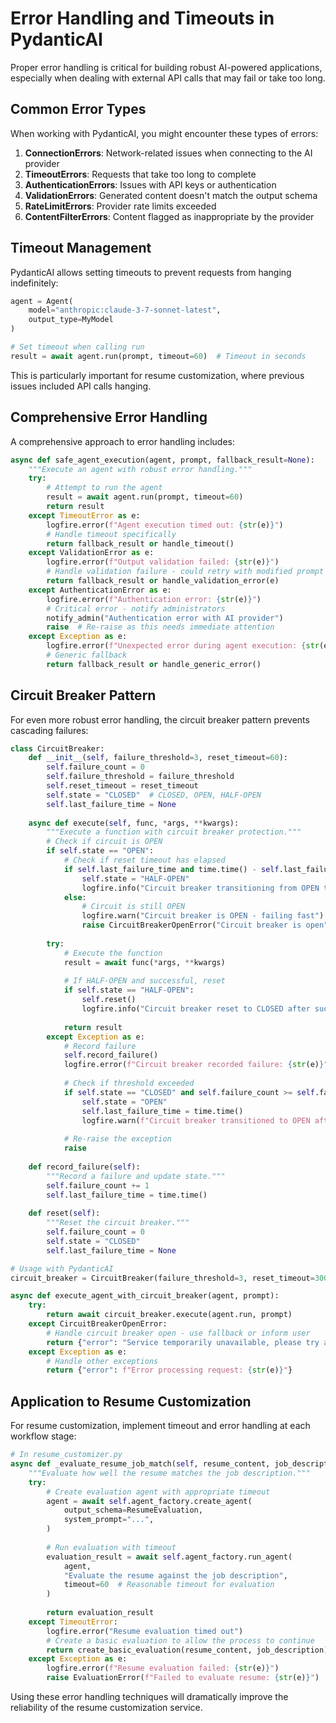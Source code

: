 # Error Handling and Timeouts in PydanticAI

Proper error handling is critical for building robust AI-powered applications, especially when dealing with external API calls that may fail or take too long.

## Common Error Types

When working with PydanticAI, you might encounter these types of errors:

1. **ConnectionErrors**: Network-related issues when connecting to the AI provider
2. **TimeoutErrors**: Requests that take too long to complete
3. **AuthenticationErrors**: Issues with API keys or authentication
4. **ValidationErrors**: Generated content doesn't match the output schema
5. **RateLimitErrors**: Provider rate limits exceeded
6. **ContentFilterErrors**: Content flagged as inappropriate by the provider

## Timeout Management

PydanticAI allows setting timeouts to prevent requests from hanging indefinitely:

```python
agent = Agent(
    model="anthropic:claude-3-7-sonnet-latest",
    output_type=MyModel
)

# Set timeout when calling run
result = await agent.run(prompt, timeout=60)  # Timeout in seconds
```

This is particularly important for resume customization, where previous issues included API calls hanging.

## Comprehensive Error Handling

A comprehensive approach to error handling includes:

```python
async def safe_agent_execution(agent, prompt, fallback_result=None):
    """Execute an agent with robust error handling."""
    try:
        # Attempt to run the agent
        result = await agent.run(prompt, timeout=60)
        return result
    except TimeoutError as e:
        logfire.error(f"Agent execution timed out: {str(e)}")
        # Handle timeout specifically
        return fallback_result or handle_timeout()
    except ValidationError as e:
        logfire.error(f"Output validation failed: {str(e)}")
        # Handle validation failure - could retry with modified prompt
        return fallback_result or handle_validation_error(e)
    except AuthenticationError as e:
        logfire.error(f"Authentication error: {str(e)}")
        # Critical error - notify administrators
        notify_admin("Authentication error with AI provider")
        raise  # Re-raise as this needs immediate attention
    except Exception as e:
        logfire.error(f"Unexpected error during agent execution: {str(e)}")
        # Generic fallback
        return fallback_result or handle_generic_error()
```

## Circuit Breaker Pattern

For even more robust error handling, the circuit breaker pattern prevents cascading failures:

```python
class CircuitBreaker:
    def __init__(self, failure_threshold=3, reset_timeout=60):
        self.failure_count = 0
        self.failure_threshold = failure_threshold
        self.reset_timeout = reset_timeout
        self.state = "CLOSED"  # CLOSED, OPEN, HALF-OPEN
        self.last_failure_time = None
    
    async def execute(self, func, *args, **kwargs):
        """Execute a function with circuit breaker protection."""
        # Check if circuit is OPEN
        if self.state == "OPEN":
            # Check if reset timeout has elapsed
            if self.last_failure_time and time.time() - self.last_failure_time > self.reset_timeout:
                self.state = "HALF-OPEN"
                logfire.info("Circuit breaker transitioning from OPEN to HALF-OPEN")
            else:
                # Circuit is still OPEN
                logfire.warn("Circuit breaker is OPEN - failing fast")
                raise CircuitBreakerOpenError("Circuit breaker is open")
        
        try:
            # Execute the function
            result = await func(*args, **kwargs)
            
            # If HALF-OPEN and successful, reset
            if self.state == "HALF-OPEN":
                self.reset()
                logfire.info("Circuit breaker reset to CLOSED after successful execution")
            
            return result
        except Exception as e:
            # Record failure
            self.record_failure()
            logfire.error(f"Circuit breaker recorded failure: {str(e)}")
            
            # Check if threshold exceeded
            if self.state == "CLOSED" and self.failure_count >= self.failure_threshold:
                self.state = "OPEN"
                self.last_failure_time = time.time()
                logfire.warn(f"Circuit breaker transitioned to OPEN after {self.failure_count} failures")
            
            # Re-raise the exception
            raise
    
    def record_failure(self):
        """Record a failure and update state."""
        self.failure_count += 1
        self.last_failure_time = time.time()
    
    def reset(self):
        """Reset the circuit breaker."""
        self.failure_count = 0
        self.state = "CLOSED"
        self.last_failure_time = None

# Usage with PydanticAI
circuit_breaker = CircuitBreaker(failure_threshold=3, reset_timeout=300)

async def execute_agent_with_circuit_breaker(agent, prompt):
    try:
        return await circuit_breaker.execute(agent.run, prompt)
    except CircuitBreakerOpenError:
        # Handle circuit breaker open - use fallback or inform user
        return {"error": "Service temporarily unavailable, please try again later"}
    except Exception as e:
        # Handle other exceptions
        return {"error": f"Error processing request: {str(e)}"}
```

## Application to Resume Customization

For resume customization, implement timeout and error handling at each workflow stage:

```python
# In resume_customizer.py
async def _evaluate_resume_job_match(self, resume_content, job_description):
    """Evaluate how well the resume matches the job description."""
    try:
        # Create evaluation agent with appropriate timeout
        agent = await self.agent_factory.create_agent(
            output_schema=ResumeEvaluation,
            system_prompt="...",
        )
        
        # Run evaluation with timeout
        evaluation_result = await self.agent_factory.run_agent(
            agent,
            "Evaluate the resume against the job description",
            timeout=60  # Reasonable timeout for evaluation
        )
        
        return evaluation_result
    except TimeoutError:
        logfire.error("Resume evaluation timed out")
        # Create a basic evaluation to allow the process to continue
        return create_basic_evaluation(resume_content, job_description)
    except Exception as e:
        logfire.error(f"Resume evaluation failed: {str(e)}")
        raise EvaluationError(f"Failed to evaluate resume: {str(e)}")
```

Using these error handling techniques will dramatically improve the reliability of the resume customization service.